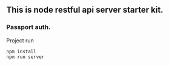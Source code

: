 ## This is node restful api server starter kit.
### Passport auth.


Project run
```
npm install
npm run server
```